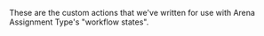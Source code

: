 These are the custom actions that we've written for use with Arena Assignment Type's "workflow states".
